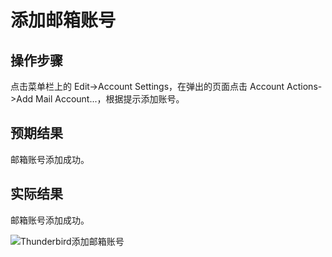 # 添加邮箱账号

## 操作步骤

点击菜单栏上的 Edit->Account Settings，在弹出的页面点击 Account Actions->Add Mail Account...，根据提示添加账号。

## 预期结果

邮箱账号添加成功。

## 实际结果

邮箱账号添加成功。

![Thunderbird添加邮箱账号](../img/thunderbird-add-account.png)
